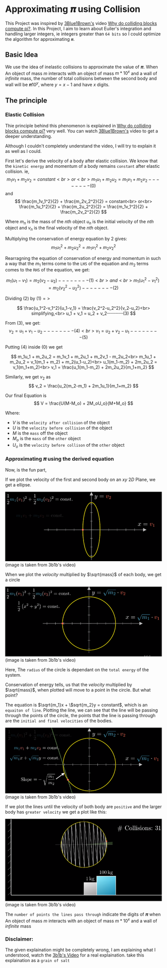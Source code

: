 # Approximating 𝝅 using Collision

This Project was inspired by [3Blue1Brown's](https://www.youtube.com/@3blue1brown) video [Why do colliding blocks compute pi?](https://www.youtube.com/watch?v=jsYwFizhncE&ab_channel=3Blue1Brown). In this Project, I aim to learn about Euiler's integration and handling larger integers, ie integers greater than `64 bits` so I could optimize the algorithm for approximating `𝝅`.

## Basic Idea

We use the idea of inelastic collisions to approximate the value of 𝝅. When An object of mass $m$ interacts with an object of mass $m * 10^x$ and a wall of $infinite$ mass, the number of total collisions between the second body and wall will be 𝝅$10^y$, where $y=x-1$ and have $x$ digits.

## The principle

### Elastic Collision

Thie principle behind this phenomenon is explained in [Why do colliding blocks compute pi?](https://www.youtube.com/watch?v=jsYwFizhncE&ab_channel=3Blue1Brown) very well. You can watch [3Blue1Brown's](https://www.youtube.com/@3blue1brown) video to get a deeper understanding.

Although I couldn't completely understand the video, I will try to explain it as well as I could.

First let's derive the velocity of a body after elastic collision. We know that the `kinetic energy` and momentum of a body remains `constant` after elastic collision. ie,
$$
m_1v_1 + m_2v_2 = constant<br>
or<br>
m_1u_1 + m_2u_2 = m_1v_1 + m_2v_2--------(0)
$$
and
$$
\frac{m_1v_1^2}{2} + \frac{m_2v_2^2}{2}  = constant<br>
or<br>
\frac{m_1u_1^2}{2} + \frac{m_2u_2^2}{2} = \frac{m_1v_1^2}{2} + \frac{m_2v_2^2}{2}
$$

Where $m_n$ is the mass of the $nth$ object $u_n$ is the initial velocity of the $nth$ object and $v_n$ is the final velocity of the $nth$ object.

Multiplying the conservation of energy equation by $2$ gives:
$$
{m_1u_1^2} + {m_2u_2^2} = {m_1v_1^2} + {m_2v_2^2}
$$

Rearragning the equation of conservation of energy and momentum in such a way that the $m_1$ terms come to the `LHS` of the equation and $m_2$ terms comes to the `RHS` of the equation, we get:

$$
m_1(u_1-v_1) = m_2(v_2-u_2)--------(1)<br>
and <br>
m_1(u_1^2-v_1^2) = m_2(v_2^2-u_2^2)--------(2)
$$

Dividing $(2)$ by $(1) =>$

$$
\frac{u_1^2-v_1^2}{u_1-v_1} = \frac{v_2^2-u_2^2}{v_2-u_2}<br>
simplifying,<br>
u_1 + v_1 = u_2 + v_2--------(3)
$$

From $(3)$, we get:
$$
v_2 = u_1 + v_1 - u_2 --------(4)<br>
v_1 = u_2 + v_2 - u_1 --------(5)
$$

Putting $(4)$ inside $(0)$ we get

$$
m_1u_1 + m_2u_2 = m_1v_1 + m_2u_1 + m_2v_1 - m_2u_2<br>
m_1u_1 + m_2u_2 = v_1(m_1 + m_2) + m_2(u_1-u_2)<br>
u_1(m_1-m_2) + 2m_2u_2 = v_1(m_1+m_2)<br>
v_1 = \frac{u_1(m_1-m_2) + 2m_2u_2}{m_1+m_2}
$$

Similarly, we get $v_2$ as
$$
v_2 = \frac{u_2(m_2-m_1) + 2m_1u_1}{m_1+m_2}
$$

Our final Equation is
$$
V = \frac{U(M-M_o) + 2M_oU_o}{M+M_o}
$$

Where:
- $V$ is the `velocity after collision` of the object
- $U$ is the `velocity before collision` of the object
- $M$ is the `mass` off the object
- $M_o$ is the `mass` of the `other` object
- $U_o$ is the `velocity before collison` of the `other` object

### Approximating 𝝅 using the derived equation

Now, is the fun part,

If we plot the velocity of the first and second body on an $xy$ $2D$ Plane, we get a ellipse.

<img src='images/ellipse_plot.png' alt="Ellipse Plot">
(image is taken from 3b1b's video)

When we plot the $velocity$ multiplied by $\sqrt{mass}$ of each body, we get a circle

<img src='images/circle_plot.png' alt="Circle Plot">
(image is taken from 3b1b's video)

Here, The `radius` of the circle is dependant on the `total energy` of the system.

Conservation of energy tells, us that the $velocity$ multiplied by $\sqrt{mass}$, when plotted will move to a point in the circle. But what point?

The equation is $\sqrt{m_1}x + \$sqrt{m_2}y = constant$, which is an `equaiton of line`. Plotting the line, we can see that the line will be passing through the points of the circle, the points that the line is passing through are the `initial and final velocities` of the bodies.

<img src='images/circle_plot_1.png' alt="Circle Plot 1">
(image is taken from 3b1b's video)

If we plot the lines until the velocity of both body are `positive` and the larger body has `greater velocity` we get a plot like this:

<img src='images/circle_plot_2.png' alt="Circle Plot 2">
(image is taken from 3b1b's video)

The `number of points the lines pass through` indicate the digits of 𝝅 when An object of mass $m$ interacts with an object of mass $m * 10^x$ and a wall of $infinite$ mass

### Disclaimer:
The given explaination might be completely wrong, I am explaining what I understood, watch the [3b1b's Video](https://www.youtube.com/watch?v=jsYwFizhncE&ab_channel=3Blue1Brown) for a real explaination. take this explaination as a `grain of salt`